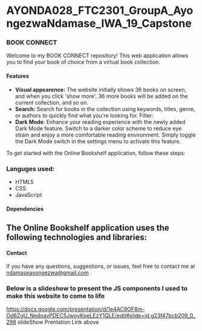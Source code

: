 # AYONDA028_FTC2301_GroupA_AyongezwaNdamase_IWA_19_Capstone
### BOOK CONNECT
Welcome to my BOOK CONNECT repository! This web application allows you to find your book of choice from a virtual book collection.

#### Features
- **Visual appearence:** The website initially shows 36 books on screen, and when you click 'show more', 36 more books will be added on the current collection, and so on.
- **Search:** Search for books in the collection using keywords, titles, genre, or authors to quickly find what you're looking for.
Filter: 
- **Dark Mode**: Enhance your reading experience with the newly added Dark Mode feature. Switch to a darker color scheme to reduce eye strain and enjoy a more comfortable reading environment. Simply toggle the Dark Mode switch in the settings menu to activate this feature.

To get started with the Online Bookshelf application, follow these steps:

### Languges used:
- HTML5
- CSS
- JavaScript


#### Dependencies
The Online Bookshelf application uses the following technologies and libraries:
- 

#### Contact
If you have any questions, suggestions, or issues, feel free to contact me at ndamaseayongezwa@gmail.com .

### Below is a slideshow to present the JS components I used to make this website to come to life
https://docs.google.com/presentation/d/1e4AC9OF8m-Od6ZgU_NedoavPDEC5JwoyKpeLEzY1QLE/edit#slide=id.g23f47bcb209_0_298
slideShow Prentation Link above
